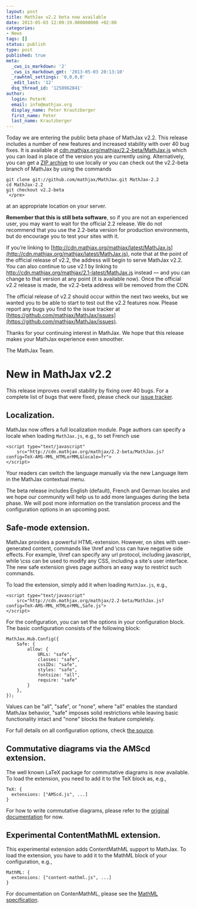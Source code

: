 ```yaml
---
layout: post
title: MathJax v2.2 beta now available
date: 2013-05-03 12:09:19.000000000 +02:00
categories:
- News
tags: []
status: publish
type: post
published: true
meta:
  _cws_is_markdown: '2'
  _cws_is_markdown_gmt: '2013-05-03 20:13:10'
  _rawhtml_settings: '0,0,0,0'
  _edit_last: '12'
  dsq_thread_id: '1258962841'
author:
  login: PeterK
  email: info@mathjax.org
  display_name: Peter Krautzberger
  first_name: Peter
  last_name: Krautzberger
---
```


Today we are entering the public beta phase of MathJax v2.2. This release includes a number of new features and increased stability with over 40 bug fixes. It is available at [cdn.mathjax.org/mathjax/2.2-beta/MathJax.js](http://cdn.mathjax.org/mathjax/2.2-beta/MathJax.js) which you can load in place of the version you are currently using.  Alternatively, you can get a [ZIP archive](https://github.com/mathjax/MathJax/archive/v2.2-beta.zip) to use locally or you can check out the v2.2-beta branch of MathJax by using the commands

    git clone git://github.com/mathjax/MathJax.git MathJax-2.2
    cd MathJax-2.2
    git checkout v2.2-beta
    `</pre>

at an appropriate location on your server.

**Remember that this is still beta software**, so if you are not an experienced user, you may want to wait for the official 2.2 release.  We do not recommend that you use the 2.2-beta version for production environments, but do encourage you to test your sites with it.

If you’re linking to [http://cdn.mathjax.org/mathjax/latest/MathJax.js](http://cdn.mathjax.org/mathjax/latest/MathJax.js), note that at the point of the official release of v2.2, the address will begin to serve MathJax v2.2. You can also continue to use v2.1 by linking to http://cdn.mathjax.org/mathjax/2.1-latest/MathJax.js instead — and you can change to that version at any point (it is available now). Once the official v2.2 release is made, the v2.2-beta address will be removed from the CDN.

The official release of v2.2 should occur within the next two weeks, but we wanted you to be able to start to test out the v2.2 features now.  Please report any bugs you find to the issue tracker at [https://github.com/mathjax/MathJax/issues](https://github.com/mathjax/MathJax/issues).

Thanks for your continuing interest in MathJax.  We hope that this release makes your MathJax experience even smoother.

The MathJax Team.

# New in MathJax v2.2

This release improves overall stability by fixing over 40 bugs.  For a complete list of bugs that were fixed, please check our [issue tracker](https://github.com/mathjax/mathjax/issues?labels=Merged&state=open).

## Localization.

MathJax now offers a full localization module. Page authors can specify a locale when loading `MathJax.js`, e.g., to set French use

    <script type="text/javascript"
        src="http://cdn.mathjax.org/mathjax/2.2-beta/MathJax.js?config=TeX-AMS-MML_HTMLorMML&locale=fr">
    </script>


Your readers can switch the language manually via the new Language item in the MathJax contextual menu.

The beta release includes English (default), French and German locales and we hope our community will help us to add more languages during the beta phase. We will post more information on the translation process and the configuration options in an upcoming post.

## Safe-mode extension.

MathJax provides a powerful HTML-extension. However, on sites with user-generated content, commands like \href and \css can have negative side effects. For example, \href can specify any url protocol, including javascript, while \css can be used to modify any CSS, including a site's user interface. The new safe extension gives page authors an easy way to restrict such commands.

To load the extension, simply add it when loading `MathJax.js`, e.g.,

    <script type="text/javascript"
        src="http://cdn.mathjax.org/mathjax/2.2-beta/MathJax.js?config=TeX-AMS-MML_HTMLorMML,Safe.js">
    </script>

For the configuration, you can set the options in your configuration block. The basic configuration consists of the following block:

    MathJax.Hub.Config({
        Safe: {
            allow: {
                URLs: "safe",     
                classes: "safe", 
                cssIDs: "safe",  
                styles: "safe",   
                fontsize: "all",   
                require: "safe"
            }
        },
    });

Values can be "all", "safe", or "none", where "all" enables the standard MathJax behavior, "safe" imposes solid restrictions while leaving basic functionality intact and "none" blocks the feature completely.

For full details on all configuration options, check [the source](https://github.com/mathjax/MathJax/blob/v2.2-beta/unpacked/extensions/Safe.js).

## Commutative diagrams via the AMScd extension.

The well known LaTeX package for commutative diagrams is now available. To load the extension, you need to add it to the TeX block as, e.g.,

    TeX: {
      extensions: ["AMScd.js", ...]
    }

For how to write commutative diagrams, please refer to the [original documentation](http://mirrors.ctan.org/macros/latex/required/amslatex/math/amscd.pdf) for now.

## Experimental ContentMathML extension.

This experimental extension adds ContentMathML support to MathJax. To load the extension, you have to add it to the MathML block of your configuration, e.g.,

    MathML: {
      extensions: ["content-mathml.js", ...]
    }

For documentation on ContenMathML, please see the [MathML specification](http://www.w3.org/Math/draft-spec/chapter4.html).